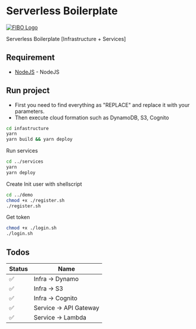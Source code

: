 # Serverless Boilerplate

[![FIBO Logo](https://fibo.cloud/assets/images/logo.svg)](https://fibo.cloud/)

Serverless Boilerplate [Infrastructure + Services]

## Requirement

- [NodeJS](https://nodejs.org/en/download/) - NodeJS

## Run project
- First you need to find everything as "REPLACE" and replace it with your parameters.
- Then execute cloud formation such as DynamoDB, S3, Cognito


```sh
cd infastructure
yarn 
yarn build && yarn deploy
```

Run services
```sh
cd ../services
yarn
yarn deploy
```

Create Init user with shellscript

```sh
cd ../demo
chmod +x ./register.sh
./register.sh
```
Get token 
```sh
chmod +x ./login.sh
./login.sh
```


## Todos

| Status             | Name                     
| ------------------ | ------------------------
| :white_check_mark: | Infra -> Dynamo    |     
| :white_check_mark: | Infra -> S3        |
| :white_check_mark: | Infra -> Cognito       | 
| :white_check_mark: | Service -> API Gateway         |
| :white_check_mark: | Service -> Lambda   |
